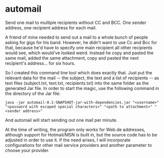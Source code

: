 # automail
Send one mail to multiple recipients without CC and BCC. One sender address, one recipient address for each mail.


A friend of mine needed to send out a mail to a whole bunch of people asking for gigs for his band. However, he didn't want to use Cc and Bcc for that, because he'd have to specify one main recipient all other recipients would see, which would've looked weird. Instead he copy and pasted the same mail, added the same attachment, copy and pasted the next recipient's address... for six hours.

So I created this command line tool which does exactly that. Just put the relevant data for the mail -- the subject, the text and a list of recipients -- as text files (subject.txt, text.txt, recipients.txt) into the same folder as the generated Jar file. In order to start the magic, use the following command in the directory of the Jar file:

`java -jar automail-0.1-SNAPSHOT-jar-with-dependencies.jar "<username>" "<password with escaped special characters>" "<path to attachment>" "<sender address>"`

And automail will start sending out one mail per minute.

At the time of writing, the program only works for Web.de addresses, although support for Hotmail/MSN is built in, but the source code has to be adjusted in order to use it. If the need arises, I will incorporate configurations for other mail service providers and another parameter to choose your provider.
